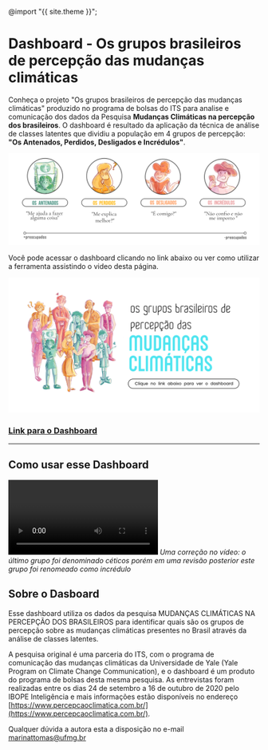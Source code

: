 ---
---

@import "{{ site.theme }}";

# Dashboard -  Os grupos brasileiros de percepção das mudanças climáticas

Conheça o projeto "Os grupos brasileiros de percepção das mudanças climáticas" produzido no programa de bolsas do ITS para analise e comunicação dos dados da Pesquisa **Mudanças Climáticas na percepção dos brasileiros**. O dashboard é resultado da aplicação da técnica de análise de classes latentes que dividiu a população em 4 grupos de percepção: **"Os Antenados, Perdidos, Desligados e Incrédulos"**.

![Imagem contendo quatro circulos, cada um ilustrando um dos grupos Antenados, Perdidos, Desligados e Incrédulos, abaixo uma linha mostra que os grupos vão dos mais preocupados, os Antenados, aos menos preocupados, os incrédulos](/assets/grupos_page.png)

Você pode acessar o dashboard clicando no link abaixo ou ver como utilizar a ferramenta assistindo o video desta página.

![Imagem ilustrando os publicos brasileiros contendo pessoas dos grupos Antenados, Perdidos, Desligados e Incrédulos misturados formando um grupo colorido com o texto " Os grupos brasileiros de percepção das mudanças climáticas" e abaixo um texto menor escrito clique no link abaixo para ver o Dashboard](/assets/home5.png)

### [Link para o Dashboard](http://percepcao-brasil-mudclima.herokuapp.com/)


* * *

##  Como usar esse Dashboard



<video src="https://user-images.githubusercontent.com/19768592/135179150-e066f65a-4fb0-4d57-a9b0-09f1e0173d7b.mp4" controls="controls" style="max-width: 730px;">  </video>
*Uma correção no vídeo: o último grupo foi denominado céticos porém em uma revisão posterior este grupo foi renomeado como incrédulo*

## Sobre o Dasboard

Esse dashboard utiliza os dados da pesquisa MUDANÇAS CLIMÁTICAS NA PERCEPÇÃO DOS BRASILEIROS para identificar quais são os grupos de percepção sobre as mudanças climáticas presentes no Brasil através da análise de classes latentes.

A pesquisa original é uma parceria do ITS, com o programa de comunicação das mudanças climáticas da Universidade de Yale (Yale Program on Climate Change Communication), e o dashboard é um produto do programa de bolsas desta mesma pesquisa. As entrevistas foram realizadas entre os dias 24 de setembro a 16 de outubro de 2020 pelo IBOPE Inteligência e mais informações estão disponíveis no endereço [https://www.percepcaoclimatica.com.br/](https://www.percepcaoclimatica.com.br/).

Qualquer dúvida a autora esta a disposição no e-mail marinattomas@ufmg.br
